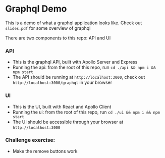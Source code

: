 # Graphql Demo

This is a demo of what a graphql application looks like. Check out `slides.pdf` for some overview of graphql

There are two components to this repo: API and UI

### API
- This is the graphql API, built with Apollo Server and Express
- Running the api: from the root of this repo, run `cd ./api && npm i && npm start`
- The API should be running at `http://localhost:3000`, check out `http://localhost:3000/graphql` in your browser

### UI
- This is the UI, built with React and Apollo Client
- Running the ui: from the root of this repo, run `cd ./ui && npm i && npm start`
- The UI should be accessible through your browser at `http://localhost:3000`

### Challenge exercise:
- Make the remove buttons work
